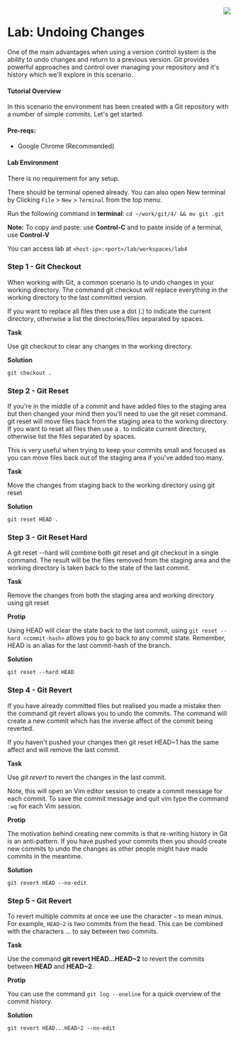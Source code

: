 <img align="right" src="../logo-small.png">

# Lab:  Undoing Changes
One of the main advantages when using a version control system is the ability to undo changes and return to a previous version. Git provides powerful approaches and control over managing your repository and it's history which we'll explore in this scenario.


#### Tutorial Overview

In this scenario the environment has been created with a Git repository with a number of simple commits.
Let's get started.

#### Pre-reqs:
- Google Chrome (Recommended)

#### Lab Environment
There is no requirement for any setup.

There should be terminal opened already. You can also open New terminal by Clicking `File` > `New` > `Terminal` from the top menu.

Run the following command in **terminal**:
`cd ~/work/git/4/ && mv git .git`

**Note:** To copy and paste: use **Control-C** and to paste inside of a terminal, use **Control-V**

You can access lab at `<host-ip>:<port>/lab/workspaces/lab4`

### Step 1 - Git Checkout
When working with Git, a common scenario is to undo changes in your working directory. The command git checkout will replace everything in the working directory to the last committed version.

If you want to replace all files then use a dot (.) to indicate the current directory, otherwise a list the directories/files separated by spaces.

**Task**

Use git checkout to clear any changes in the working directory.

**Solution**

`git checkout .`


### Step 2 - Git Reset
If you're in the middle of a commit and have added files to the staging area but then changed your mind then you'll need to use the git reset command. git reset will move files back from the staging area to the working directory. If you want to reset all files then use a . to indicate current directory, otherwise list the files separated by spaces.

This is very useful when trying to keep your commits small and focused as you can move files back out of the staging area if you've added too many.

**Task**

Move the changes from staging back to the working directory using git reset

**Solution**

`git reset HEAD .`

### Step 3 - Git Reset Hard
A git reset --hard will combine both git reset and git checkout in a single command. The result will be the files removed from the staging area and the working directory is taken back to the state of the last commit.

**Task**

Remove the changes from both the staging area and working directory using git reset

**Protip**

Using HEAD will clear the state back to the last commit, using `git reset --hard <commit-hash>` allows you to go back to any commit state. Remember, HEAD is an alias for the last commit-hash of the branch.

**Solution**

`git reset --hard HEAD`

### Step 4 - Git Revert
If you have already committed files but realised you made a mistake then the command git revert allows you to undo the commits. The command will create a new commit which has the inverse affect of the commit being reverted.

If you haven't pushed your changes then git reset HEAD~1 has the same affect and will remove the last commit.

**Task**

Use *git revert* to revert the changes in the last commit.

Note, this will open an Vim editor session to create a commit message for each commit. To save the commit message and quit vim type the command `:wq` for each Vim session.

**Protip**

The motivation behind creating new commits is that re-writing history in Git is an anti-pattern. If you have pushed your commits then you should create new commits to undo the changes as other people might have made commits in the meantime.

**Solution**

`git revert HEAD --no-edit`

### Step 5 - Git Revert
To revert multiple commits at once we use the character `~` to mean minus. For example, `HEAD~2` is two commits from the head. This can be combined with the characters ... to say between two commits.

**Task**

Use the command  **git revert HEAD...HEAD~2** to revert the commits between **HEAD** and **HEAD~2**.

**Protip**

You can use the command `git log --oneline` for a quick overview of the commit history.

**Solution**

`git revert HEAD...HEAD~2 --no-edit`


